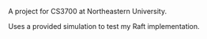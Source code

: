 A project for CS3700 at Northeastern University. 

Uses a provided simulation to test my Raft implementation.
